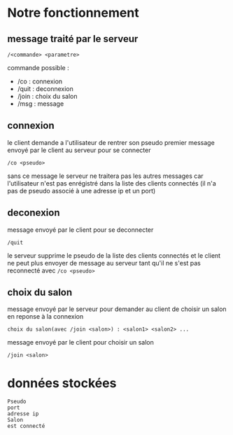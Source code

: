 # Notre fonctionnement
## message traité par le serveur

```	
/<commande> <parametre>
```
commande possible :
- /co : connexion
- /quit : deconnexion
- /join : choix du salon
- /msg : message

## connexion
le client demande a l'utilisateur de rentrer son pseudo
premier message envoyé par le client au serveur pour se connecter
```
/co <pseudo>
```
sans ce message le serveur ne traitera pas les autres messages car l'utilisateur n'est pas enrégistré dans la liste des clients connectés (il n'a pas de pseudo associé à une adresse ip et un port)

## deconexion
message envoyé par le client pour se deconnecter
```
/quit
```
le serveur supprime le pseudo de la liste des clients connectés et le client ne peut plus envoyer de message au serveur tant qu'il ne s'est pas reconnecté avec ```/co <pseudo>```	

## choix du salon
message envoyé par le serveur pour demander au client de choisir un salon en reponse à la connexion
```
choix du salon(avec /join <salon>) : <salon1> <salon2> ...
```

message envoyé par le client pour choisir un salon
```
/join <salon>
```

# données stockées

```
Pseudo
port
adresse ip
Salon
est connecté
```